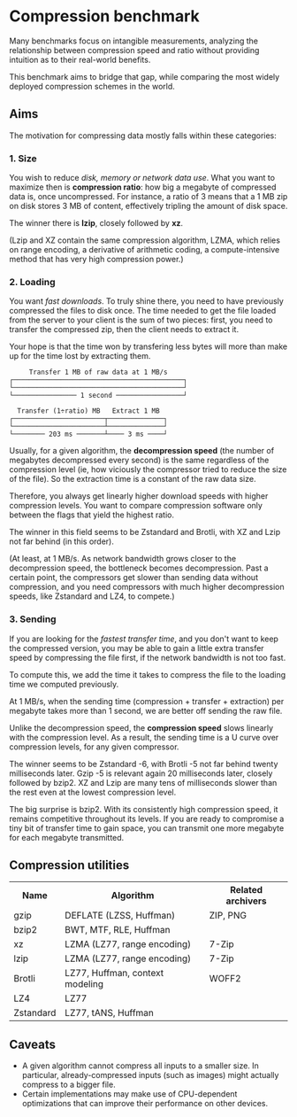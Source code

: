 # Compression benchmark

Many benchmarks focus on intangible measurements, analyzing the relationship
between compression speed and ratio without providing intuition as to their
real-world benefits.

This benchmark aims to bridge that gap, while comparing the most widely deployed
compression schemes in the world.

## Aims

The motivation for compressing data mostly falls within these categories:

### 1. Size

You wish to reduce *disk, memory or network data use*. What you want to maximize
then is **compression ratio**: how big a megabyte of compressed data is, once
uncompressed. For instance, a ratio of 3 means that a 1 MB zip on disk stores 3
MB of content, effectively tripling the amount of disk space.

The winner there is **lzip**, closely followed by **xz**.

(Lzip and XZ contain the same compression algorithm, LZMA, which relies on
range encoding, a derivative of arithmetic coding, a compute-intensive method
that has very high compression power.)

### 2. Loading

You want *fast downloads*. To truly shine there, you need to have previously
compressed the files to disk once. The time needed to get the file loaded from
the server to your client is the sum of two pieces: first, you need to
transfer the compressed zip, then the client needs to extract it.

Your hope is that the time won by transfering less bytes will more than make up
for the time lost by extracting them.

         Transfer 1 MB of raw data at 1 MB/s
    ┌───────────────────────────────────────────┐
    └───────────────────────────────────────────┘
    └──────────────── 1 second ─────────────────┘

      Transfer (1÷ratio) MB   Extract 1 MB
    ┌───────────────────────┬──────────────┐
    └───────────────────────┴──────────────┘
    └──────── 203 ms ───────┴──── 3 ms ────┘

Usually, for a given algorithm, the **decompression speed** (the number of
megabytes decompressed every second) is the same regardless of the compression
level (ie, how viciously the compressor tried to reduce the size of the file).
So the extraction time is a constant of the raw data size.

Therefore, you always get linearly higher download speeds with higher
compression levels. You want to compare compression software only between the
flags that yield the highest ratio.

The winner in this field seems to be Zstandard and Brotli, with XZ and Lzip not
far behind (in this order).

(At least, at 1 MB/s. As network bandwidth grows closer to the decompression
speed, the bottleneck becomes decompression. Past a certain point, the
compressors get slower than sending data without compression, and you need
compressors with much higher decompression speeds, like Zstandard and LZ4, to
compete.)

### 3. Sending

If you are looking for the *fastest transfer time*, and you don't want to keep
the compressed version, you may be able to gain a little extra transfer speed by
compressing the file first, if the network bandwidth is not too fast.

To compute this, we add the time it takes to compress the file to the loading
time we computed previously.

At 1 MB/s, when the sending time (compression + transfer + extraction) per
megabyte takes more than 1 second, we are better off sending the raw file.

Unlike the decompression speed, the **compression speed** slows linearly with
the compression level. As a result, the sending time is a U curve over
compression levels, for any given compressor.

The winner seems to be Zstandard -6, with Brotli -5 not far behind twenty
milliseconds later. Gzip -5 is relevant again 20 milliseconds later, closely
followed by bzip2. XZ and Lzip are many tens of milliseconds slower than the
rest even at the lowest compression level.

The big surprise is bzip2. With its consistently high compression speed, it
remains competitive throughout its levels. If you are ready to compromise
a tiny bit of transfer time to gain space, you can transmit one more megabyte
for each megabyte transmitted.

## Compression utilities

<table>
  <tr><th> Name     <th> Algorithm                   <th> Related archivers
  <tr><td> gzip     <td> DEFLATE (LZSS, Huffman)     <td> ZIP, PNG
  <tr><td> bzip2    <td> BWT, MTF, RLE, Huffman      <td>
  <tr><td> xz       <td> LZMA (LZ77, range encoding) <td> 7-Zip
  <tr><td> lzip     <td> LZMA (LZ77, range encoding) <td> 7-Zip
  <tr><td> Brotli   <td> LZ77, Huffman, context modeling <td> WOFF2
  <tr><td> LZ4      <td> LZ77                        <td>
  <tr><td> Zstandard<td> LZ77, tANS, Huffman         <td>
</table>

## Caveats

- A given algorithm cannot compress all inputs to a smaller size. In particular,
  already-compressed inputs (such as images) might actually compress to a bigger
  file.
- Certain implementations may make use of CPU-dependent optimizations that can
  improve their performance on other devices.
